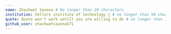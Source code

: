 ```yaml
---
name: Shashwat Saxena # No longer than 28 characters
institution: Vellore institute of technology 🚩 # no longer than 58 characters
quote: Quote won't work untill you are willing to do # no longer than 100 characters, avoid using quotes(") to guarantee the format remains the same.
github_user: shashwatsaxena571
---
```


